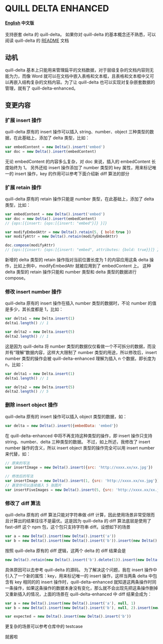 # QUILL DELTA ENHANCED

#### [English](./README.md) 中文版

支持嵌套 delta 的 quill-delta。
如果你对 quill-delta 的基本概念还不熟悉，可以阅读 quill-delta 的 [README](https://github.com/quilljs/delta/blob/master/README.md) 文档

## 动机
quill-delta 基本上只能用来管理扁平的文档数据，对于层级复杂的文档内容则无能为力，而像 Word 就可以在文档中嵌入表格和文本框，且表格和文本框中又可以再嵌入结构复杂的文档内容。为了让 quill-delta 也可以实现对复杂嵌套数据的管理，就有了 quill-delta-enhanced。

## 变更内容
### 扩展 insert 操作
quill-delta 原有的 insert 操作可以插入 string、number、object 三种类型的数据，在此基础上，添加了 delta 类型，比如：
```javascript
var embedContent = new Delta().insert('embed')
var doc = new Delta().insert(embedContent)
```
无论 embedContent 的内容多么复杂，对 doc 来说，插入的 embedContent 长度始终为 1。
另外还给 insert 操作添加了 number 类型的 key 属性，用来标记唯一的 insert 操作，key 的作用可以参考下面介绍新 diff 算法的部分

### 扩展 retain 操作
quill-delta 原有的 retain 操作只能是 number 类型，在此基础上，添加了 delta 类型，比如：
```javascript
var embedContent = new Delta().insert('embed')
var doc = new Delta().insert(embedContent)
// {ops:[{insert: {ops:[{insert: "embed"}]} }]}

var modifyEmbedAttr = new Delta().retain(5, { bold:true })
var modifyAttr = new Delta().retain(modifyEmbedAttr)

doc.compose(modifyAttr)
// {ops:[{insert: {ops:[{insert: "embed", attributes: {bold: true}}]} }]}
```
新增的 delta 类型的 retain 操作指对当前位置长度为 1 的内容应用这条 delta 操作，比如上例中，modifyEmbedAttr 就被应用到了 embedContent 上。
这种 delta 类型的 retain 操作只能和 number 类型和 delta 类型的数据进行 compose。

### 修改 insert number 操作
quill-delta 原有的 insert 操作在插入 number 类型的数据时，不论 number 的值是多少，其长度都是 1，比如：
```javascript
var delta1 = new Delta.insert(1)
delta1.length() // 1

var delta2 = new Delta.insert(5)
delta2.length() // 1
```
这是因为 quill-delta 将 number 类型的数据仅仅看做一个不可拆分的数据，而没并有“理解”数据内容，这样大大限制了 number 类型的用途，所以修改后，insert number 类型的操作会被 quill-delta-enhanced 理解为插入 n 个数据，即长度为 n，比如：
```javascript
var delta1 = new Delta.insert(1)
delta1.length() // 1

var delta2 = new Delta.insert(5)
delta2.length() // 5
```

### 删除 insert object 操作
quill-delta 原有的 insert 操作可以插入 object 类型的数据，如：
```javascript
var delta = new Delta().insert({embedData: 'embed'})
```
在 quill-delta-enhanced 中将不再支持这种类型的操作，即 insert 操作只支持 string、number、delta 三种类型的数据。
不过，如上所述，我修改了 insert number 操作的含义，所以 insert object 类型的操作完全可以用 insert number 来代替，如：
```javascript
// 原来的写法
var insertImage = new Delta().insert({src: 'http://xxxx.xx/xx.jpg'})

// 修改后的写法
var insertImage = new Delta().insert(1, {src: 'http://xxxx.xx/xx.jpg'})
// 甚至你可以连续插入 5 张图片
var insertFiveImages = new Delta().insert(5, {src: 'http://xxxx.xx/xx.jpg'})
```

### 修改了 diff 算法
quill-delta 原有的 diff 算法只能对字符串做 diff 计算，因此使用场景非常受限而且计算出的结果往往不是最优。这是因为 quill-delta 的 diff 算法底层是使用了 fast-diff 这个 npm 包，这个包只支持字符串 diff。设想如下的场景
``` javascript
var a = new Delta().insert(new Delta().insert('a'))
var b = new Delta().insert(new Delta().insert('b')).insert(new Delta().insert('a'))
```
按照 quill-delta 原有的 diff 逻辑，这两个 delta 的 diff 结果会是
``` javascript
new Delta().retain(new Delta().insert('b').delete(1)).insert(new Delta().insert('a'))
```
具体原因可以去参考 quill-delta 的源码。
为了解决这个问题，我在 insert 操作中引入了一个新的属性：key，用来标记唯一的 insert 操作，这样当两条 delta 中包含有 key 相同的的 insert 操作时，quill-delta-enhanced 就知道这两条操作时同一条操作，如果这条操作的数据本身没有变化，那么就不会出现先把这条操作删掉又重新插入的情况，上面的场景在 quill-delta-enhanced 中 diff 结果会成为：
``` javascript
var a = new Delta().insert(new Delta().insert('a'), null, 1)
var b = new Delta().insert(new Delta().insert('b'), null, 2).insert(new Delta().insert('a'), null, 1)

var expected = new Delta().insert(new Delta().insert('b'))
```
更复杂的场景可以参考仓库中的 testcase

就酱啦